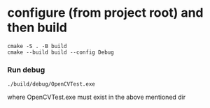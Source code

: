 # configure (from project root) and then build

```
cmake -S . -B build
cmake --build build --config Debug
```


### Run debug

```
./build/debug/OpenCVTest.exe
```

where OpenCVTest.exe must exist in the above mentioned dir
